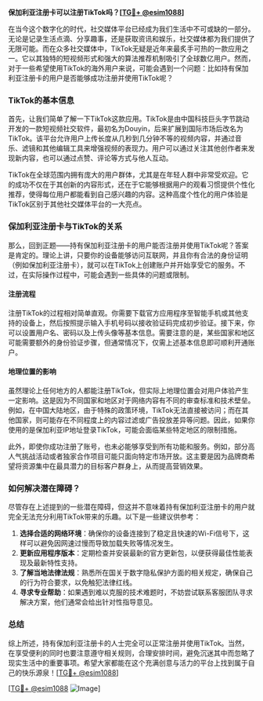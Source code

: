 **保加利亚注册卡可以注册TikTok吗？[[TG💪+ @esim1088](https://t.me/s/esim1088)]**

在当今这个数字化的时代，社交媒体平台已经成为我们生活中不可或缺的一部分。无论是记录生活点滴、分享趣事，还是获取资讯和娱乐，社交媒体都为我们提供了无限可能。而在众多社交媒体中，TikTok无疑是近年来最炙手可热的一款应用之一。它以其独特的短视频形式和强大的算法推荐机制吸引了全球数亿用户。然而，对于一些希望使用TikTok的海外用户来说，可能会遇到一个问题：比如持有保加利亚注册卡的用户是否能够成功注册并使用TikTok呢？

### TikTok的基本信息

首先，让我们简单了解一下TikTok这款应用。TikTok是由中国科技巨头字节跳动开发的一款短视频社交软件，最初名为Douyin，后来扩展到国际市场后改名为TikTok。该平台允许用户上传长度从几秒到几分钟不等的视频内容，并通过音乐、滤镜和其他编辑工具来增强视频的表现力。用户可以通过关注其他创作者来发现新内容，也可以通过点赞、评论等方式与他人互动。

TikTok在全球范围内拥有庞大的用户群体，尤其是在年轻人群中非常受欢迎。它的成功不仅在于其创新的内容形式，还在于它能够根据用户的观看习惯提供个性化推荐，使得每位用户都能看到自己感兴趣的内容。这种高度个性化的用户体验是TikTok区别于其他社交媒体平台的一大亮点。

### 保加利亚注册卡与TikTok的关系

那么，回到正题——持有保加利亚注册卡的用户能否注册并使用TikTok呢？答案是肯定的。理论上讲，只要你的设备能够访问互联网，并且你有合法的身份证明（例如保加利亚注册卡），就可以在TikTok上创建账户并开始享受它的服务。不过，在实际操作过程中，可能会遇到一些具体的问题或限制。

#### 注册流程

注册TikTok的过程相对简单直观。你需要下载官方应用程序至智能手机或其他支持的设备上，然后按照提示输入手机号码以接收验证码完成初步验证。接下来，你可以设置用户名、密码以及上传头像等基本信息。需要注意的是，某些国家和地区可能需要额外的身份验证步骤，但通常情况下，仅需上述基本信息即可顺利开通账户。

#### 地理位置的影响

虽然理论上任何地方的人都能注册TikTok，但实际上地理位置会对用户体验产生一定影响。这是因为不同国家和地区对于网络内容有不同的审查标准和技术壁垒。例如，在中国大陆地区，由于特殊的政策环境，TikTok无法直接被访问；而在其他国家，则可能存在不同程度上的内容过滤或广告投放差异等问题。因此，如果你使用的是保加利亚IP地址登录TikTok，可能会面临某些特定地区的限制措施。

此外，即使你成功注册了账号，也未必能够享受到所有功能和服务。例如，部分高人气挑战活动或者独家合作项目可能只面向特定市场开放。这主要是因为品牌商希望将资源集中在最具潜力的目标客户群身上，从而提高营销效果。

### 如何解决潜在障碍？

尽管存在上述提到的一些潜在障碍，但这并不意味着持有保加利亚注册卡的用户就完全无法充分利用TikTok带来的乐趣。以下是一些建议供参考：

1. **选择合适的网络环境**：确保你的设备连接到了稳定且快速的Wi-Fi信号下，这样可以避免因网速过慢而导致加载失败等情况发生。
2. **更新应用程序版本**：定期检查并安装最新的官方更新包，以便获得最佳性能表现及最新特性支持。
3. **了解当地法律法规**：熟悉所在国关于数字隐私保护方面的相关规定，确保自己的行为符合要求，以免触犯法律红线。
4. **寻求专业帮助**：如果遇到难以克服的技术难题时，不妨尝试联系客服团队寻求解决方案，他们通常会给出针对性指导意见。

### 总结

综上所述，持有保加利亚注册卡的人士完全可以正常注册并使用TikTok。当然，在享受便利的同时也要注意遵守相关规则，合理安排时间，避免沉迷其中而忽略了现实生活中的重要事项。希望大家都能在这个充满创意与活力的平台上找到属于自己的快乐源泉！[[TG💪+ @esim1088](https://t.me/s/esim1088)]

[[TG💪+ @esim1088](https://t.me/s/esim1088) ![Image](https://i.postimg.cc/4NQfJmqS/Snipaste-2025-05-13-00-14-12.png)]